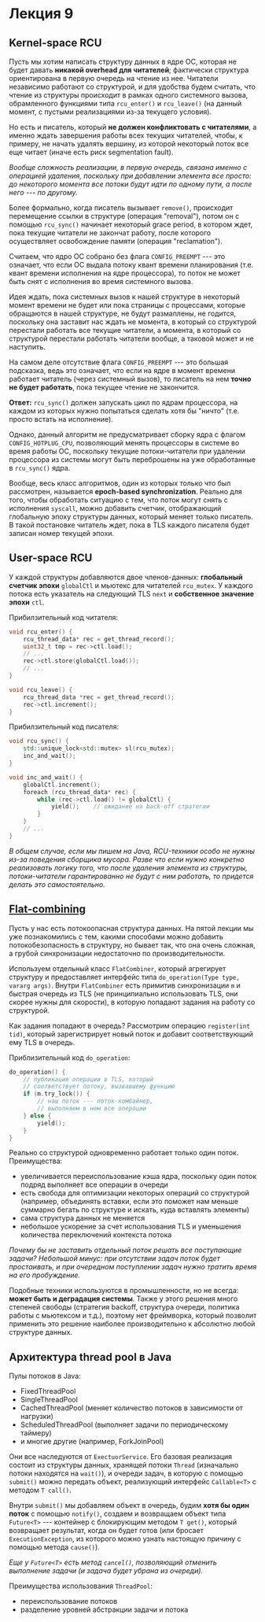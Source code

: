 # Лекция 9

## Kernel-space RCU

Пусть мы хотим написать структуру данных в ядре ОС, которая не будет давать **никакой overhead для читателей**; фактически структура ориентирована в первую очередь на чтение из нее. Читатели независимо работают со структурой, и для удобства будем считать, что чтение из структуры происходит в рамках одного системного вызова, обрамленного функциями типа `rcu_enter()` и `rcu_leave()` (на данный момент, с пустыми реализациями из-за текущего условия).

Но есть и писатель, который **не должен конфликтовать с читателями**, а именно ждать завершения работы всех текущих читателей, чтобы, к примеру, не начать удалять вершину, из которой некоторый поток все еще читает (иначе есть риск segmentation fault).

*Вообще сложность реализации, в первую очередь, связана именно с операцией удаления, поскольку при добавлении элемента все просто: до некоторого момента все потоки будут идти по одному пути, а после него --- по другому.*

Более формально, когда писатель вызывает `remove()`, происходит перемещение ссылки в структуре (операция "removal"), потом он с помощью `rcu_sync()` начинает некоторый grace period, в котором ждет, пока текущие читатели не закончат работу, после которого осуществляет освобождение памяти (операция "reclamation").

Считаем, что ядро ОС собрано без флага `CONFIG_PREEMPT` --- это означает, что если ОС выдала потоку квант времени планирования (т.е. квант времени исполнения на ядре процессора), то поток не может быть снят с исполнения во время системного вызова.

Идея ждать, пока системных вызов к нашей структуре в некоторый момент времени не будет или пока страницы с процессами, которые обращаются в нашей структуре, не будут размаплены, не годится, поскольку она заставит нас ждать не момента, в который со структурой перестали работать все текущие читатели, а момента, в который со структурой перестали работать читатели вообще, а таковой может и не наступить.

На самом деле отсутствие флага `CONFIG_PREEMPT` --- это большая подсказка, ведь это означает, что если на ядре в момент времени работает читатель (через системный вызов), то писатель на нем **точно не будет работать**, пока текущее чтение не закончится.

**Ответ:** `rcu_sync()` должен запускать цикл по ядрам процессора, на каждом из которых нужно попытаться сделать хотя бы "ничто" (т.е. просто встать на исполнение).

Однако, данный алгоритм не предусматривает сборку ядра с флагом `CONFIG_HOTPLUG_CPU`, позволяющий менять процессоры в системе во время работы ОС, поскольку текущие потоки-читатели при удалении процессора из системы могут быть переброшены на уже обработанные в `rcu_sync()` ядра.

Вообще, весь класс алгоритмов, один из которых только что был рассмотрен, называется **epoch-based synchronization**. Реально для того, чтобы обработать ситуацию с тем, что поток могут снять с исполнения `syscall`, можно добавить счетчик, отображающий глобальную эпоху структуры данных, который меняет только писатель. В такой постановке читатель ждет, пока в TLS каждого писателя будет записан номер текущей эпохи.

## User-space RCU

У каждой структуры добавляются двое членов-данных: **глобальный счетчик эпохи** `globalCtl` и мьютекс для читателей `rcu_mutex`. У каждого потока есть указатель на следующий TLS `next` и **собственное значение эпохи** `ctl`.

Прибилзительный код читателя:

```c++
void rcu_enter() {
	rcu_thread_data* rec = get_thread_record();
	uint32_t tmp = rec->ctl.load();
	// ...
	rec->ctl.store(globalCtl.load());
	// ...
}

void rcu_leave() {
	rcu_thread_data *rec = get_thread_record();
	rec->ctl.increment();
}
```

Прибилзительный код писателя:

```c++
void rcu_sync() {
	std::unique_lock<std::mutex> sl(rcu_mutex);
	inc_and_wait();
}

void inc_and_wait() {
	globalCtl.increment();
	foreach (rcu_thread_data* rec) {
		while (rec->ctl.load() != globalCtl) {
			yield();	// ожидание на back-off стратегии
		}
	}
	// ...
}
```

*В общем случае, если мы пишем на Java, RCU-техники особо не нужны из-за поведения сборщика мусора. Разве что если нужно конкретно реализовать логику того, что после удаления элемента из структуры, потоки-читатели гарантированно не будут с ним работать, то придется делать это самостоятельно.*

## [Flat-combining](https://storage.yandexcloud.net/lms-vault/private/1/courses/2019-spring/spb-hp-course/materials/flat-combining.pdf?X-Amz-Algorithm=AWS4-HMAC-SHA256&X-Amz-Credential=YCAJEG-LFlOUp7t_VtjANSWBT%2F20230117%2Fru-central1-a%2Fs3%2Faws4_request&X-Amz-Date=20230117T185556Z&X-Amz-Expires=10&X-Amz-SignedHeaders=host&X-Amz-Signature=7c7782d4caea5d32c157ba9fe22944ccccc515beb980a2ba78b07fe163b80f32)

Пусть у нас есть потокоопасная структура данных. На пятой лекции мы уже познакомились с тем, какими способами можно добавить потокобезопасность в структуру, но бывает так, что она очень сложная, а грубой синхронизации недостаточно по производительности.

Используем отдельный класс `FlatCombiner`, который агрегирует структуру и предоставляет интерфейс типа `do_operation(Type type, vararg args)`. Внутри `FlatCombiner` есть примитив синхронизации `m` и быстрая очередь из TLS (не принципиально использовать TLS, они скорее нужны для скорости), в которую попадают задания на работу со структурой.

Как задания попадают в очередь? Рассмотрим операцию `register(int tid)`, который зарегистрирует новый поток и добавит соответствующий ему TLS в очередь.

Приблизительный код `do_operation`:
```c++
do_operation() {
	// публикация операции в TLS, который
	// соответствует потоку, вызвавшему функцию
	if (m.try_lock()) {
		// наш поток --- поток-комбайнер,
		// выполняем в нем все операции
	} else {
		yield();
	}
}
```

Реально со структурой одновременно работает только один поток. Преимущества:

- увеличивается переиспользование кэша ядра, поскольку один поток подряд выполняет все операции в очереди
- есть свобода для оптимизации некоторых операций со структурой (например, объединять вставки, если это поможет нам меньше суммарно бегать по структуре и искать, куда вставлять элементы)
- сама структура данных не меняется
- небольшое ускорение за счет использования TLS и уменьшения количества переключений контекста потока

*Почему бы не заставить отдельный поток решать все поступающие задачи? Небольшой минус: при отсутствии задач поток будет простаивать, и при очередном поступлении задач нужно тратить время на его пробуждение.*

Подобные техники используются в промышленности, но не всегда: **может быть и деградация системы**. Также у этого решения много степеней свободы (стратегия backoff, структура очереди, политика работы с мьютексом и т.д.), поэтому нет фреймворка, который позволит применить это решение наиболее производительно к абсолютно любой структуре данных.

## Архитектура thread pool в Java

Пулы потоков в Java:
- FixedThreadPool
- SingleThreadPool
- CachedThreadPool (меняет количество потоков в зависимости от нагрузки)
- ScheduledThreadPool (выполняет задачи по периодическому таймеру)
- и многие другие (например, ForkJoinPool)

Они все наследуются от `ExectuorService`. Его базовая реализация состоит из структуры данных, хранящей потоки `Thread` (изначально потоки находятся на `wait()`), и очереди задач, в которую с помощью `submit()` можно передать объект, реализующий интерфейс `Callable<T>` с методом `T call()`.

Внутри `submit()` мы добавляем объект в очередь, будим **хотя бы один поток** с помощью `notify()`, создаем и возвращаем объект типа `Future<T>` --- контейнер с блокирующим методом `T get()`, который возвращает результат, когда он будет готов (или бросает `ExecutionException`, из которого можно узнать настоящую причину с помощью метода `cause()`).

*Еще у `Future<T>` есть метод `cancel()`, позволяющий отменить выполнение задачи (и задача будет убрана из очереди).*

Преимущества использования `ThreadPool`:
- переиспользование потоков
- разделение уровней абстракции задачи и потока
